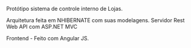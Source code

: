 Protótipo sistema de controle interno de Lojas.

Arquitetura feita em NHIBERNATE com suas modelagens.
Servidor Rest Web API com ASP.NET MVC

Frontend - Feito com Angular JS.

